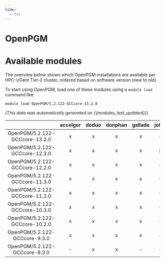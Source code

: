 ```yaml
---
hide:
  - toc
---
```


OpenPGM
=======

# Available modules


The overview below shows which OpenPGM installations are available per HPC-UGent Tier-2 cluster, ordered based on software version (new to old).

To start using OpenPGM, load one of these modules using a `module load` command like:

```shell
module load OpenPGM/5.2.122-GCCcore-13.2.0
```

*(This data was automatically generated on {{modules_last_updated}})*  

| |accelgor|doduo|donphan|gallade|joltik|shinx|skitty|
| :---: | :---: | :---: | :---: | :---: | :---: | :---: | :---: |
|OpenPGM/5.2.122-GCCcore-13.2.0|x|x|x|x|-|x|x|
|OpenPGM/5.2.122-GCCcore-12.3.0|x|x|x|x|x|x|x|
|OpenPGM/5.2.122-GCCcore-12.2.0|x|x|x|x|-|-|-|
|OpenPGM/5.2.122-GCCcore-11.3.0|x|x|x|x|-|x|-|
|OpenPGM/5.2.122-GCCcore-11.2.0|x|x|x|x|-|-|-|
|OpenPGM/5.2.122-GCCcore-10.3.0|x|x|x|x|-|-|-|
|OpenPGM/5.2.122-GCCcore-10.2.0|x|x|x|x|-|-|-|
|OpenPGM/5.2.122-GCCcore-9.3.0|x|x|x|x|-|-|-|
|OpenPGM/5.2.122-GCCcore-8.3.0|-|x|x|-|-|-|-|
